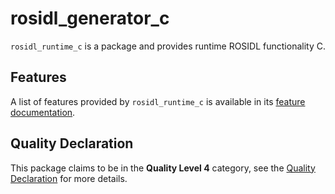 # rosidl_generator_c

`rosidl_runtime_c` is a package and provides runtime ROSIDL functionality C.

## Features

A list of features provided by `rosidl_runtime_c` is available in its [feature documentation](docs/FEATURES.md).

## Quality Declaration

This package claims to be in the **Quality Level 4** category, see the [Quality Declaration](QUALITY_DECLARATION.md) for more details.

